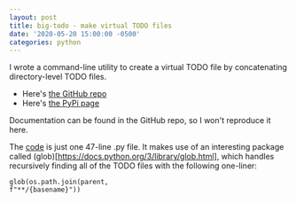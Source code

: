 ```yaml
---
layout: post
title: big-todo - make virtual TODO files
date: '2020-05-20 15:00:00 -0500'
categories: python
---
```


I wrote a command-line utility to create a virtual TODO file by concatenating
directory-level TODO files.

* Here's [the GitHub repo](https://github.com/jakekara/big-todo)
* Here's [the PyPi page](https://pypi.org/project/big-todo/)

Documentation can be found in the GitHub repo, so I won't reproduce it here.

The [code](https://github.com/jakekara/big-todo/blob/master/btodo/__init__.py)
is just one 47-line .py file. It makes use of an interesting package called
(glob)[https://docs.python.org/3/library/glob.html], which handles recursively finding all of the TODO files with the following one-liner:

<code><pre>glob(os.path.join(parent, f"**/{basename}"))</pre></code>

